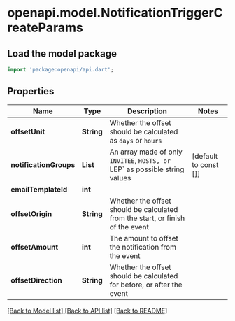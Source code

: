 # openapi.model.NotificationTriggerCreateParams

## Load the model package
```dart
import 'package:openapi/api.dart';
```

## Properties
Name | Type | Description | Notes
------------ | ------------- | ------------- | -------------
**offsetUnit** | **String** | Whether the offset should be calculated as `days` or `hours` | 
**notificationGroups** | **List<String>** | An array made of only `INVITEE`, `HOSTS, or `LEP` as possible string values | [default to const []]
**emailTemplateId** | **int** |  | 
**offsetOrigin** | **String** | Whether the offset should be calculated from the start, or finish of the event | 
**offsetAmount** | **int** | The amount to offset the notification from the event | 
**offsetDirection** | **String** | Whether the offset should be calculated for before, or after the event | 

[[Back to Model list]](../README.md#documentation-for-models) [[Back to API list]](../README.md#documentation-for-api-endpoints) [[Back to README]](../README.md)


